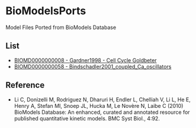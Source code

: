 BioModelsPorts
==============

Model Files Ported from BioModels Database

List
----

* [BIOMD0000000008 - Gardner1998 - Cell Cycle Goldbeter](https://github.com/ecell3-models/BioModelsPorts/tree/master/BIOMD0000000008)
* [BIOMD0000000058 - Bindschadler2001_coupled_Ca_oscillators](https://github.com/ecell3-models/BioModelsPorts/tree/master/BIOMD0000000058)


Reference
---------

* Li C, Donizelli M, Rodriguez N, Dharuri H, Endler L, Chelliah V, Li L, He E, Henry A, Stefan MI, Snoep JL, Hucka M, Le Novère N, Laibe C (2010) BioModels Database: An enhanced, curated and annotated resource for published quantitative kinetic models. BMC Syst Biol., 4:92.